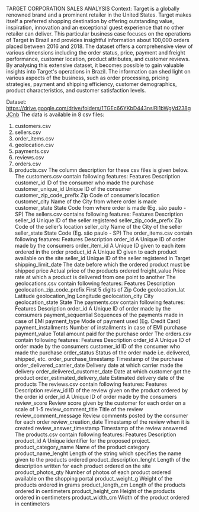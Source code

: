 TARGET CORPORATION SALES ANALYSIS
Context: Target is a globally renowned brand and a prominent retailer in the United States. Target makes itself a preferred shopping destination by offering outstanding value, inspiration, innovation and an exceptional guest experience that no other retailer can deliver. This particular business case focuses on the operations of Target in Brazil and provides insightful information about 100,000 orders placed between 2016 and 2018. The dataset offers a comprehensive view of various dimensions including the order status, price, payment and freight performance, customer location, product attributes, and customer reviews. By analysing this extensive dataset, it becomes possible to gain valuable insights into Target's operations in Brazil. The information can shed light on various aspects of the business, such as order processing, pricing strategies, payment and shipping efficiency, customer demographics, product characteristics, and customer satisfaction levels.

Dataset: https://drive.google.com/drive/folders/1TGEc66YKbD443nslRi1bWgVd238gJCnb The data is available in 8 csv files:
1. customers.csv
2. sellers.csv
3. order_items.csv
4. geolocation.csv
5. payments.csv
6. reviews.csv
7. orders.csv
8. products.csv The column description for these csv files is given below. The customers.csv contain following features:
Features
Description
customer_id
ID of the consumer who made the purchase
customer_unique_id
Unique ID of the consumer
customer_zip_code_prefix
Zip Code of consumer’s location
customer_city
Name of the City from where order is made
customer_state
State Code from where order is made (Eg. são paulo - SP) The sellers.csv contains following features:
Features
Description
seller_id
Unique ID of the seller registered
seller_zip_code_prefix
Zip Code of the seller’s location
seller_city
Name of the City of the seller
seller_state
State Code (Eg. são paulo - SP) The order_items.csv contain following features:
Features
Description
order_id
A Unique ID of order made by the consumers
order_item_id
A Unique ID given to each item ordered in the order
product_id
A Unique ID given to each product available on the site
seller_id
Unique ID of the seller registered in Target
shipping_limit_date
The date before which the ordered product must be shipped
price
Actual price of the products ordered
freight_value
Price rate at which a product is delivered from one point to another The geolocations.csv contain following features:
Features
Description
geolocation_zip_code_prefix
First 5 digits of Zip Code
geolocation_lat
Latitude
geolocation_lng
Longitude
geolocation_city
City
geolocation_state
State The payments.csv contain following features:
Features
Description
order_id
A Unique ID of order made by the consumers
payment_sequential
Sequences of the payments made in case of EMI
payment_type
Mode of payment used (Eg. Credit Card)
payment_installments
Number of installments in case of EMI purchase
payment_value
Total amount paid for the purchase order The orders.csv contain following features:
Features
Description
order_id
A Unique ID of order made by the consumers
customer_id
ID of the consumer who made the purchase
order_status
Status of the order made i.e. delivered, shipped, etc.
order_purchase_timestamp
Timestamp of the purchase
order_delivered_carrier_date
Delivery date at which carrier made the delivery
order_delivered_customer_date
Date at which customer got the product
order_estimated_delivery_date
Estimated delivery date of the products The reviews.csv contain following features:
Features
Description
review_id
ID of the review given on the product ordered by the order id
order_id
A Unique ID of order made by the consumers
review_score
Review score given by the customer for each order on a scale of 1-5
review_comment_title
Title of the review
review_comment_message
Review comments posted by the consumer for each order
review_creation_date
Timestamp of the review when it is created
review_answer_timestamp
Timestamp of the review answered The products.csv contain following features:
Features
Description
product_id
A Unique identifier for the proposed project.
product_category_name
Name of the product category
product_name_lenght
Length of the string which specifies the name given to the products ordered
product_description_lenght
Length of the description written for each product ordered on the site
product_photos_qty
Number of photos of each product ordered available on the shopping portal
product_weight_g
Weight of the products ordered in grams
product_length_cm
Length of the products ordered in centimeters
product_height_cm
Height of the products ordered in centimeters
product_width_cm
Width of the product ordered in centimeters

